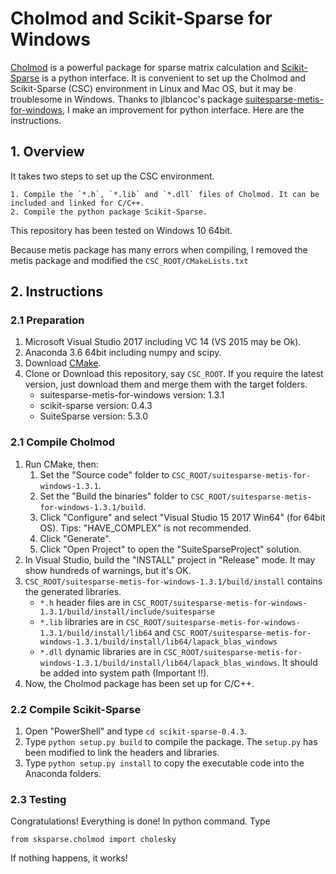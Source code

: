 # Cholmod and Scikit-Sparse for Windows

[Cholmod](http://www.cise.ufl.edu/research/sparse/SuiteSparse/) is a powerful package for sparse matrix calculation and [Scikit-Sparse](https://pypi.org/project/scikit-sparse) is a python interface. It is convenient to set up the Cholmod and Scikit-Sparse (CSC) environment in Linux and Mac OS, but it may be troublesome in Windows. Thanks to jlblancoc's package [suitesparse-metis-for-windows](https://github.com/jlblancoc/suitesparse-metis-for-windows), I make an improvement for python interface. Here are the instructions.

## 1. Overview

It takes two steps to set up the CSC environment.

   	1. Compile the `*.h`, `*.lib` and `*.dll` files of Cholmod. It can be included and linked for C/C++.
   	2. Compile the python package Scikit-Sparse.

This repository has been tested on Windows 10 64bit.

Because metis package has many errors when compiling, I removed the metis package and modified the `CSC_ROOT/CMakeLists.txt`

## 2. Instructions

### 2.1 Preparation

1. Microsoft Visual Studio 2017 including VC 14 (VS 2015 may be Ok).
2. Anaconda 3.6 64bit including numpy and scipy.
3. Download [CMake](https://cmake.org/).
4. Clone or Download this repository, say `CSC_ROOT`. If you require the latest version, just download them and merge them with the target folders.
   - suitesparse-metis-for-windows version: 1.3.1
   - scikit-sparse version: 0.4.3
   - SuiteSparse version: 5.3.0 

### 2.1 Compile Cholmod

1. Run CMake, then:
   1. Set the "Source code" folder to `CSC_ROOT/suitesparse-metis-for-windows-1.3.1`.
   2. Set the "Build the binaries" folder to `CSC_ROOT/suitesparse-metis-for-windows-1.3.1/build`.
   3. Click "Configure" and select "Visual Studio 15 2017 Win64" (for 64bit OS). Tips: "HAVE_COMPLEX" is not recommended.
   4. Click "Generate".
   5. Click "Open Project" to open the "SuiteSparseProject" solution.
2. In Visual Studio, build the "INSTALL" project in "Release" mode. It may show hundreds of warnings, but it's OK.
3. `CSC_ROOT/suitesparse-metis-for-windows-1.3.1/build/install` contains the generated libraries. 
   - `*.h` header files are in `CSC_ROOT/suitesparse-metis-for-windows-1.3.1/build/install/include/suitesparse`
   - `*.lib` libraries are in `CSC_ROOT/suitesparse-metis-for-windows-1.3.1/build/install/lib64` and `CSC_ROOT/suitesparse-metis-for-windows-1.3.1/build/install/lib64/lapack_blas_windows`
   - `*.dll` dynamic libraries are in `CSC_ROOT/suitesparse-metis-for-windows-1.3.1/build/install/lib64/lapack_blas_windows`. It should be added into system path (Important !!).
4. Now, the Cholmod package has been set up for C/C++.

### 2.2 Compile Scikit-Sparse

1. Open "PowerShell" and type `cd scikit-sparse-0.4.3`.
2. Type `python setup.py build` to compile the package. The `setup.py` has been modified to link the headers and libraries.
3. Type `python setup.py install` to copy the executable code into the Anaconda folders.

### 2.3 Testing

Congratulations! Everything is done! In python command. Type

```
from sksparse.cholmod import cholesky
```

If nothing happens, it works! 